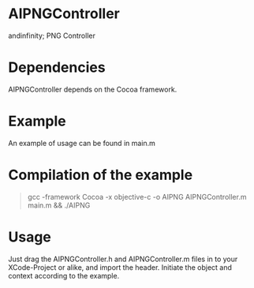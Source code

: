 AIPNGController
===============

andinfinity; PNG Controller

Dependencies
============
AIPNGController depends on the Cocoa framework.

Example
=======
An example of usage can be found in main.m

Compilation of the example
==========================
> gcc -framework Cocoa -x objective-c -o AIPNG AIPNGController.m main.m && ./AIPNG 

Usage
=====
Just drag the AIPNGController.h and AIPNGController.m files in to your XCode-Project or alike, and import the header. Initiate the object and context according to the example.
